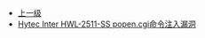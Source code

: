 * [上一级](docs/wy876_poc/)
* [Hytec Inter HWL-2511-SS popen.cgi命令注入漏洞](docs/wy876_poc/Hytec/Hytec%20Inter%20HWL-2511-SS%20popen.cgi%E5%91%BD%E4%BB%A4%E6%B3%A8%E5%85%A5%E6%BC%8F%E6%B4%9E.md)

